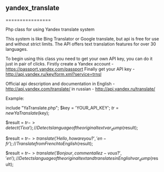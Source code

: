 ## yandex_translate
================

Php class for using Yandex translate system

This system is like Bing Translator or Google translate, but api is free for use and without strict limits.
The API offers text translation features for over 30 languages. 

To begin using this class you need to get your own API key, you can do it just in pair of clicks.
Firstly create a Yandex account - https://passport.yandex.com/passport
Finally get your API key - http://api.yandex.ru/key/form.xml?service=trnsl

Official api description and documentation in English - http://api.yandex.com/translate/
in russian - http://api.yandex.ru/translate/

Example:

include "YaTranslate.php";
$key = 'YOUR_API_KEY';
$tr = new YaTranslate($key);

$result = $tr->detect('Γεια');                                  //Detects language of the original text
var_dump($result);

$result = $tr->translate('Hello, how are you?','en-fr');        //Translate from French to English
($result);

$result = $tr->translate('Bonjour, comment allez-vous?','en');  //Detects language of the original text and translates in English
var_dump($result);